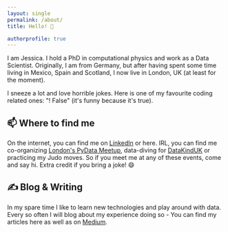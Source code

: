 ```yaml
---
layout: single
permalink: /about/
title: Hello! 👋

authorprofile: true
---
```


I am Jessica. I hold a PhD in computational physics and work as a Data Scientist. Originally, I am from Germany, but after having spent some time living in Mexico, Spain and Scotland, I now live in London, UK (at least for the moment).

I sneeze a lot and love horrible jokes. Here is one of my favourite coding related ones: "! False" (it's funny because it's true).

## 📫 Where to find me
On the internet, you can find me on [LinkedIn](https://www.linkedin.com/in/jessica-walkenhorst/) or here. IRL, you can find me co-organizing [London's PyData Meetup](https://www.meetup.com/pydata-london-meetup/), data-diving for [DataKindUK](https://datakind.org.uk/) or practicing my Judo moves. So if you meet me at any of these events, come and say hi. Extra credit if you bring a joke! 😄

## &#x270d; Blog & Writing
In my spare time I like to learn new technologies and play around with data. Every so often I will blog about my experience doing so - You can find my articles here as well as on [Medium](https://medium.com/@walkenho).
